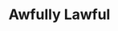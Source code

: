 ---
title:          Awfully Lawful

names:
  chinese:      熟男有惑
  previous:     Arrogant Man of Justice
genre:          modern
episodes:       20
broadcast:
  start:        2013-06-24
  end:          2013-08-08
producer:       Lam Chi-Wah
starring:       Roger Kwok, Johnson Lee, Sharon Chan, <mark>Selena Lee</mark>, Raymond Cho, Joyce Tang, Pal Sinn, Grace Wong
synopsis:       SHING MING (Raymond Cho) and JAZZ NAM (Pal Sinn) are both partners of a law firm, and they recruit LO SO (Roger Kwok) and YU DOR-CHUN (Johnson Lee) as lawyers to work for them. Though the four have distinct personalities, they have a deep-seated bond between each other. With their names becoming well-known across the industry as Top 4 mature men demonstrating distinctive images, each claims victory in lawsuits by any means necessary, winning admiration and support from most of their female clients. Unfortunately, someone embezzles public funds and puts the law firm in a crisis. Four new female lawyers from different backgrounds join the law firm, developing a world-shaking change within the firm. They are Lo So’s archrival KU KA-YING (Sharon Chan), Dor-Chun’s wealthy wife CHUNG LAI-SA (Selena Lee), housewife KU KA-TING (Joyce Tang) on behalf of her husband, and Barrister YAU MAT (Grace Wong), who gets entangled with both Jazz and Dor-Chun. While their tumultuous workplace and personal relationships have worsened, they find out someone is manipulating from within the law firm...
role:           lead

characters:
  -
    fullname:       Chung Lai-Sa (Elsa)
    age:            32
    identity:       Solicitor at Sing Nam Law Firm
    appearance:     2-20
---